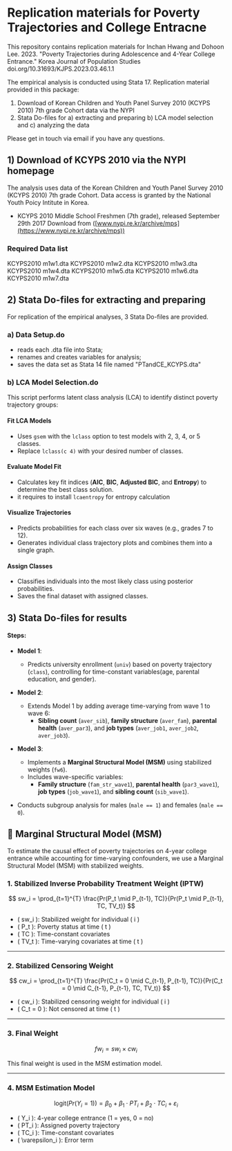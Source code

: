 # Replication materials for Poverty Trajectories and College Entracne

This repository contains replication materials for Inchan Hwang and Dohoon Lee. 2023. "Poverty Trajectories during Adolescence and 4-Year College Entrance." Korea Journal of Population Studies doi.org/10.31693/KJPS.2023.03.46.1.1

The empirical analysis is conducted using Stata 17. Replication material provided in this package:

1. Download of Korean Children and Youth Panel Survey 2010 (KCYPS 2010) 7th grade Cohort data via the NYPI
2. Stata Do-files for a) extracting and preparing b) LCA model selection and c) analyzing the data

Please get in touch via email if you have any questions.

## 1) Download of KCYPS 2010 via the NYPI homepage

The analysis uses data of the Korean Children and Youth Panel Survey 2010 (KCYPS 2010) 7th grade Cohort. Data access is granted by the National Youth Poicy Intitute in Korea.

- KCYPS 2010 Middle School Freshmen (7th grade), released September 29th 2017
Download from ([www.nypi.re.kr/archive/mps](https://www.nypi.re.kr/archive/mps))

### Required Data list

KCYPS2010 m1w1.dta
KCYPS2010 m1w2.dta
KCYPS2010 m1w3.dta
KCYPS2010 m1w4.dta
KCYPS2010 m1w5.dta
KCYPS2010 m1w6.dta
KCYPS2010 m1w7.dta

## 2) Stata Do-files for extracting and preparing

For replication of the empirical analyses, 3 Stata Do-files are provided.

### a) Data Setup.do

- reads each .dta file into Stata;
- renames and creates variables for analysis;
- saves the data set as Stata 14 file named "PTandCE_KCYPS.dta"

### b) LCA Model Selection.do

This script performs latent class analysis (LCA) to identify distinct poverty trajectory groups:

#### Fit LCA Models
- Uses `gsem` with the `lclass` option to test models with 2, 3, 4, or 5 classes.
- Replace `lclass(c 4)` with your desired number of classes.

#### Evaluate Model Fit
- Calculates key fit indices (**AIC**, **BIC**, **Adjusted BIC**, and **Entropy**) to determine the best class solution.
- it requires to install `lcaentropy` for entropy calculation

#### Visualize Trajectories
- Predicts probabilities for each class over six waves (e.g., grades 7 to 12).
- Generates individual class trajectory plots and combines them into a single graph.

#### Assign Classes
- Classifies individuals into the most likely class using posterior probabilities.
- Saves the final dataset with assigned classes.

## 3) Stata Do-files for results

#### Steps:
- **Model 1**:  
  - Predicts university enrollment (`univ`) based on poverty trajectory (`class`), controlling for time-constant variables(age, parental education, and gender).

- **Model 2**:  
  - Extends Model 1 by adding average time-varying from wave 1 to wave 6:
    - **Sibling count** (`aver_sib`), **family structure** (`aver_fam`), **parental health** (`aver_par3`), and **job types** (`aver_job1`, `aver_job2`, `aver_job3`).

- **Model 3**:  
  - Implements a **Marginal Structural Model (MSM)** using stabilized weights (`fw6`).
  - Includes wave-specific variables:
    - **Family structure** (`fam_str_wave1`), **parental health** (`par3_wave1`), **job types** (`job_wave1`), and **sibling count** (`sib_wave1`).
  
- Conducts subgroup analysis for males (`male == 1`) and females (`male == 0`).

## 📐 Marginal Structural Model (MSM)

To estimate the causal effect of poverty trajectories on 4-year college entrance while accounting for time-varying confounders, we use a Marginal Structural Model (MSM) with stabilized weights.

### 1. Stabilized Inverse Probability Treatment Weight (IPTW)

$$
sw_i = \prod_{t=1}^{T} \frac{Pr(P_t \mid P_{t-1}, TC)}{Pr(P_t \mid P_{t-1}, TC, TV_t)}
$$

- \( sw_i \): Stabilized weight for individual \( i \)  
- \( P_t \): Poverty status at time \( t \)  
- \( TC \): Time-constant covariates  
- \( TV_t \): Time-varying covariates at time \( t \)

---

### 2. Stabilized Censoring Weight

$$
cw_i = \prod_{t=1}^{T} \frac{Pr(C_t = 0 \mid C_{t-1}, P_{t-1}, TC)}{Pr(C_t = 0 \mid C_{t-1}, P_{t-1}, TC, TV_t)}
$$

- \( cw_i \): Stabilized censoring weight for individual \( i \)  
- \( C_t = 0 \): Not censored at time \( t \)

---

### 3. Final Weight

$$
fw_i = sw_i \times cw_i
$$

This final weight is used in the MSM estimation model.

---

### 4. MSM Estimation Model

$$
\text{logit}(Pr(Y_i = 1)) = \beta_0 + \beta_1 \cdot PT_i + \beta_2 \cdot TC_i + \varepsilon_i
$$

- \( Y_i \): 4-year college entrance (1 = yes, 0 = no)  
- \( PT_i \): Assigned poverty trajectory  
- \( TC_i \): Time-constant covariates  
- \( \varepsilon_i \): Error term
